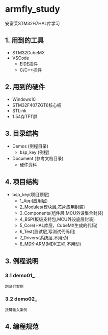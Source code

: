 # armfly_study

安富莱STM32H7HAL库学习

## 1. 用到的工具

- STM32CubeMX
- VSCode
  - EIDE插件
  - C/C++插件

## 2. 用到的硬件

- Windows10
- STM32F407ZGT6核心板
- STLink
- 1.54存TFT屏

## 3. 目录结构

- Demos (例程目录)
  - bsp_key (例程)
- Document (参考文档目录)
  - 硬件资料

## 4. 项目结构

- bsp_key(项目顶层)
  - 1_App(应用层)
  - 2_Modules(模块层,芯片应用封装)
  - 3_Components(组件层,MCU外设集合封装)
  - 4_BSP(板级支持包,MCU外设底层封装)
  - 5_Core(HAL库层，CubeMX生成的代码)
  - 6_Test(测试层,写测试代码用)
  - 7_Drivers(系统层,不用动)
  - 8_MDK-ARM(MDK工程,不用动)

## 3. 例程说明

### 3.1 demo01_

    跑马灯案例

### 3.2 demo02_

    按键输入案例

## 4. 编程规范
